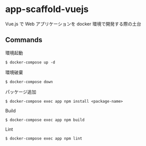 # app-scaffold-vuejs

Vue.js で Web アプリケーションを docker 環境で開発する際の土台

## Commands

環境起動
```
$ docker-compose up -d
```
環境破棄
```
$ docker-compose down
```
パッケージ追加
```
$ docker-compose exec app npm install <package-name>
```
Build
```
$ docker-compose exec app npm build
```
Lint
```
$ docker-compose exec app npm lint
```
